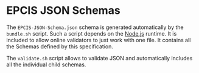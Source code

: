 # EPCIS JSON Schemas

The `EPCIS-JSON-Schema.json` schema is generated automatically by the `bundle.sh` script. 
Such a script depends on the [Node.js](https://nodejs.org/en/download/) runtime. 
It is included to allow online validators to just work with one file. It contains all the Schemas defined by this specification. 

The `validate.sh` script allows to validate JSON and automatically includes all the individual child schemas. 
